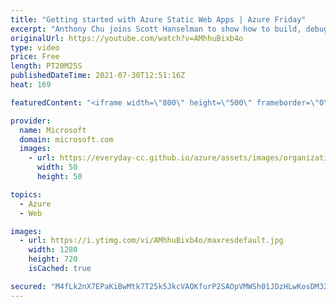 ```yaml
---
title: "Getting started with Azure Static Web Apps | Azure Friday"
excerpt: "Anthony Chu joins Scott Hanselman to show how to build, debug, and deploy a full-stack serverless application in minutes with Azure Static Web Apps.  0:00 – Introduction 0:55 – Overview 3:03 – Demo - basic stuff 12:48 – Demo - a little more advanced 18:41 – Wrap-up  🔗 What is Azure Static Web Apps?"
originalUrl: https://youtube.com/watch?v=AMhhuBixb4o
type: video
price: Free
length: PT20M25S
publishedDateTime: 2021-07-30T12:51:16Z
heat: 169

featuredContent: "<iframe width=\"800\" height=\"500\" frameborder=\"0\" src=\"https://www.youtube.com/embed/AMhhuBixb4o\" allow=\"accelerometer; autoplay; encrypted-media; gyroscope; picture-in-picture\" allowfullscreen></iframe>"

provider:
  name: Microsoft
  domain: microsoft.com
  images:
    - url: https://everyday-cc.github.io/azure/assets/images/organizations/microsoft.com-50x50.jpg
      width: 50
      height: 50

topics:
  - Azure
  - Web

images:
  - url: https://i.ytimg.com/vi/AMhhuBixb4o/maxresdefault.jpg
    width: 1280
    height: 720
    isCached: true

secured: "M4fLk2nX7EPaKiBwMtk7T25k5JkcVAOKfurP2SAOpVMWSh01JDzHLwKosDM32ceHm+apLcEyGXofarfjqODP7L6O6acIfLdumnj2/uKthaElK2pLW92na9MWaShaOoQG7mU3so3v+sW/b+VBK1qhJVsSE3GiD1P59kBOIs+7P1Tlj6VDODIhxPYApnztb97MGaD99dzJZ4w/Ryi1v22Lw+Dwqt0eoMAsQwpJ1SgzQdU1/cJHRLH7rWrfntdUj/1jqGCYD+77H037/ve7YBGBVjjjT1kDN0Zq0La64F+5wcskwermD/D3kBkQQyD8sBW9OavFdFyIcwiS6j2/cpjVuyDSCUnV+WagvE9WIHotN/d3WCFuvuRWIl5l/piC4P3uGZ+ZtVOaVyF9YMtFTur1/A==;CM8R2llaj4a7VK4tUjUxHQ=="
---
```


